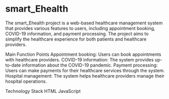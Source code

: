 # smart_Ehealth
The smart_Ehealth project is a web-based healthcare management system that provides various features to users, including appointment booking, COVID-19 information, and payment processing. The project aims to simplify the healthcare experience for both patients and healthcare providers.

Main Function Points
Appointment booking: Users can book appointments with healthcare providers.
COVID-19 information: The system provides up-to-date information about the COVID-19 pandemic.
Payment processing: Users can make payments for their healthcare services through the system.
Hospital management: The system helps healthcare providers manage their hospital operations.


Technology Stack
HTML
JavaScript
